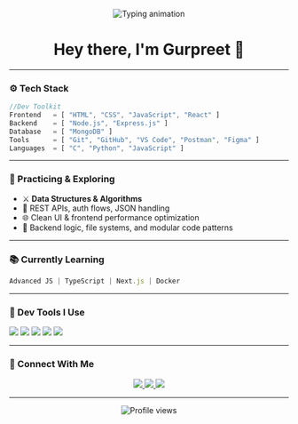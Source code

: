 <p align="center">
  <img src="https://readme-typing-svg.demolab.com?font=Fira+Code&pause=1000&color=00F7FF&center=true&vCenter=true&width=600&lines=Full+Stack+Developer+%7C+DSA+Practitioner;MERN+Stack+Focused+%7C+Clean+Code+Advocate;Problem+Solver+%7C+Always+Learning+%26+Building" alt="Typing animation" />
</p>

<h1 align="center">Hey there, I'm Gurpreet 👋</h1>

---

### ⚙️ Tech Stack

```js
//Dev Toolkit
Frontend   = [ "HTML", "CSS", "JavaScript", "React" ]
Backend    = [ "Node.js", "Express.js" ]
Database   = [ "MongoDB" ]
Tools      = [ "Git", "GitHub", "VS Code", "Postman", "Figma" ]
Languages  = [ "C", "Python", "JavaScript" ]
```

---

### 🧠 Practicing & Exploring

- ⚔️ **Data Structures & Algorithms** 
- 🔄 REST APIs, auth flows, JSON handling
- 🌐 Clean UI & frontend performance optimization
- 📁 Backend logic, file systems, and modular code patterns

---

### 📚 Currently Learning

```ts
Advanced JS | TypeScript | Next.js | Docker
```

---

### 🧰 Dev Tools I Use

<p align="left">
  <img src="https://img.shields.io/badge/VSCode-007ACC?style=flat&logo=visualstudiocode&logoColor=white"/>
  <img src="https://img.shields.io/badge/Postman-FF6C37?style=flat&logo=postman&logoColor=white"/>
  <img src="https://img.shields.io/badge/Figma-F24E1E?style=flat&logo=figma&logoColor=white"/>
  <img src="https://img.shields.io/badge/Git-F05032?style=flat&logo=git&logoColor=white"/>
  <img src="https://img.shields.io/badge/GitHub-181717?style=flat&logo=github&logoColor=white"/>
</p>

---

### 🤝 Connect With Me

<p align="center">
  <a href="https://linkedin.com/in/gurpreet-arora-938328343" target="_blank">
    <img src="https://img.shields.io/badge/LinkedIn-%230A66C2?style=for-the-badge&logo=linkedin&logoColor=white" />
  </a>
  <a href="mailto:24cs3022@rgipt.ac.in" target="_blank">
    <img src="https://img.shields.io/badge/Gmail-D14836?style=for-the-badge&logo=gmail&logoColor=white" />
  </a>
  <a href="https://github.com/Grt-404" target="_blank">
    <img src="https://img.shields.io/badge/GitHub-181717?style=for-the-badge&logo=github&logoColor=white" />
  </a>
<!--   <a href="https://www.instagram.com/your_instagram_here" target="_blank">
    <img src="https://img.shields.io/badge/Instagram-E4405F?style=for-the-badge&logo=instagram&logoColor=white" />
  </a> -->
</p>


---

<p align="center">
  <img src="https://komarev.com/ghpvc/?username=Grt-404&style=flat-square&color=blue" alt="Profile views"/>
</p>
